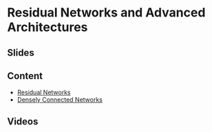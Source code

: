 # Residual Networks and Advanced Architectures

## Slides

## Content

* [Residual Networks](http://en.diveintodeeplearning.org/chapter_convolutional-neural-networks/resnet.html)
* [Densely Connected Networks](http://en.diveintodeeplearning.org/chapter_convolutional-neural-networks/densenet.html)

## Videos
